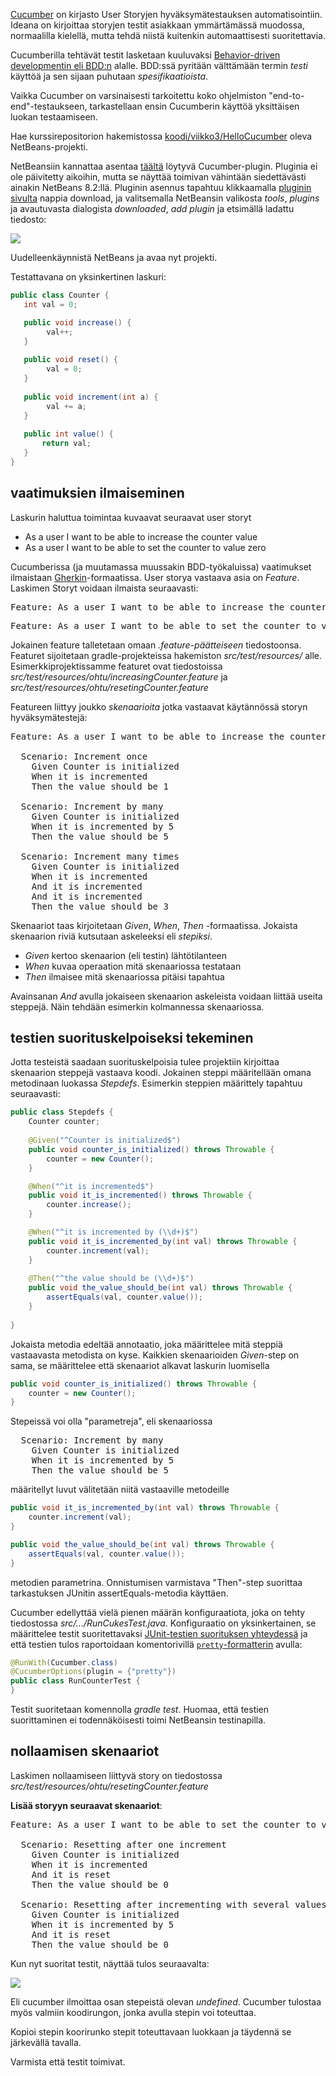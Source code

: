 [Cucumber](https://cucumber.io) on kirjasto User Storyjen hyväksymätestauksen automatisointiin. Ideana on kirjoittaa storyjen testit asiakkaan ymmärtämässä muodossa, normaalilla kielellä, mutta tehdä niistä kuitenkin automaattisesti suoritettavia. 

Cucumberilla tehtävät testit lasketaan kuuluvaksi [Behavior-driven developmentin eli BDD:n](https://en.wikipedia.org/wiki/Behavior-driven_development) alalle. BDD:ssä pyritään välttämään termin _testi_ käyttöä ja sen sijaan puhutaan _spesifikaatioista_.

Vaikka Cucumber on varsinaisesti tarkoitettu koko ohjelmiston "end-to-end"-testaukseen, tarkastellaan ensin Cucumberin käyttöä yksittäisen luokan testaamiseen.

Hae kurssirepositorion hakemistossa [koodi/viikko3/HelloCucumber](https://github.com/mluukkai/ohjelmistotuotanto2017/tree/master/koodi/viikko3/HelloCucumber) oleva NetBeans-projekti. 

NetBeansiin kannattaa asentaa [täältä](http://plugins.netbeans.org/plugin/43852/cucumber-features) löytyvä Cucumber-plugin. Pluginia ei ole päivitetty aikoihin, mutta se näyttää toimivan vähintään siedettävästi ainakin NetBeans 8.2:llä. Pluginin asennus tapahtuu klikkaamalla [pluginin sivulta](http://plugins.netbeans.org/plugin/43852/cucumber-features) nappia download, ja valitsemalla NetBeansin valikosta _tools_, _plugins_ ja avautuvasta dialogista _downloaded_, _add plugin_ ja etsimällä ladattu tiedosto:

![](https://github.com/mluukkai/ohtu2017/raw/master/images/lh3-1.png)

Uudelleenkäynnistä NetBeans ja avaa nyt projekti.

Testattavana on yksinkertinen laskuri:

```java
public class Counter {
   int val = 0;

   public void increase() {
        val++;
   } 
   
   public void reset() {
        val = 0;
   }    
   
   public void increment(int a) {
        val += a;
   } 
   
   public int value() {
       return val;
   }
}
```

## vaatimuksien ilmaiseminen

Laskurin haluttua toimintaa kuvaavat seuraavat user storyt
* As a user I want to be able to increase the counter value
* As a user I want to be able to set the counter to value zero  

Cucumberissa (ja muutamassa muussakin BDD-työkaluissa) vaatimukset ilmaistaan [Gherkin](https://docs.cucumber.io/gherkin/)-formaatissa. User storya vastaava asia on _Feature_. Laskimen Storyt voidaan ilmaista seuraavasti:

<pre>
Feature: As a user I want to be able to increase the counter value
</pre>


<pre>
Feature: As a user I want to be able to set the counter to value zero
</pre>  

Jokainen feature talletetaan omaan _.feature-päätteiseen_ tiedostoonsa. Featuret sijoitetaan gradle-projekteissa hakemiston _src/test/resources/_ alle. Esimerkkiprojektissamme featuret ovat tiedostoissa _src/test/resources/ohtu/increasingCounter.feature_ ja _src/test/resources/ohtu/resetingCounter.feature_

Featureen liittyy joukko _skenaarioita_ jotka vastaavat käytännössä storyn hyväksymätestejä:

<pre>
Feature: As a user I want to be able to increase the counter value

  Scenario: Increment once
    Given Counter is initialized
    When it is incremented
    Then the value should be 1

  Scenario: Increment by many
    Given Counter is initialized
    When it is incremented by 5
    Then the value should be 5

  Scenario: Increment many times
    Given Counter is initialized
    When it is incremented
    And it is incremented
    And it is incremented
    Then the value should be 3
</pre>

Skenaariot taas kirjoitetaan _Given_, _When_, _Then_ -formaatissa. Jokaista skenaarion riviä kutsutaan askeleeksi eli _stepiksi_. 
* _Given_ kertoo skenaarion (eli testin) lähtötilanteen
* _When_ kuvaa operaation mitä skenaariossa testataan
* _Then_ ilmaisee mitä skenaariossa pitäisi tapahtua

Avainsanan _And_ avulla jokaiseen skenaarion askeleista voidaan liittää useita steppejä. Näin tehdään esimerkin kolmannessa skenaariossa. 

## testien suorituskelpoiseksi tekeminen

Jotta testeistä saadaan suorituskelpoisia tulee projektiin kirjoittaa skenaarion steppejä vastaava koodi. Jokainen steppi määritellään omana metodinaan luokassa _Stepdefs_. Esimerkin steppien määrittely tapahtuu seuraavasti: 

```java
public class Stepdefs {
    Counter counter;
    
    @Given("^Counter is initialized$")
    public void counter_is_initialized() throws Throwable {
        counter = new Counter();
    }

    @When("^it is incremented$")
    public void it_is_incremented() throws Throwable {
        counter.increase();
    }

    @When("^it is incremented by (\\d+)$")
    public void it_is_incremented_by(int val) throws Throwable {
        counter.increment(val);
    }        
    
    @Then("^the value should be (\\d+)$")
    public void the_value_should_be(int val) throws Throwable {
        assertEquals(val, counter.value());
    }
      
}
```

Jokaista metodia edeltää annotaatio, joka määrittelee mitä steppiä vastaavasta metodista on kyse. Kaikkien skenaarioiden _Given_-step on sama, se määrittelee että skenaariot alkavat laskurin luomisella

```java
public void counter_is_initialized() throws Throwable {
    counter = new Counter();
}
```

Stepeissä voi olla "parametreja", eli skenaariossa 

<pre>
  Scenario: Increment by many
    Given Counter is initialized
    When it is incremented by 5
    Then the value should be 5
</pre>

määritellyt luvut välitetään niitä vastaaville metodeille 

```java
public void it_is_incremented_by(int val) throws Throwable {
    counter.increment(val);
} 

public void the_value_should_be(int val) throws Throwable {
    assertEquals(val, counter.value());
}    
```

metodien parametrina. Onnistumisen varmistava "Then"-step suorittaa tarkastuksen JUnitin assertEquals-metodia käyttäen.

Cucumber edellyttää vielä pienen määrän konfiguraatiota, joka on tehty tiedostossa _src/.../RunCukesTest.java_. Konfiguraatio on yksinkertainen, se määrittelee testit suoritettavaksi [JUnit-testien suorituksen yhteydessä](https://docs.cucumber.io/cucumber/api/#junit) ja että testien tulos raportoidaan komentorivillä [`pretty`-formatterin](https://docs.cucumber.io/cucumber/reporting/) avulla:

```java
@RunWith(Cucumber.class)
@CucumberOptions(plugin = {"pretty"})
public class RunCounterTest {
}
```

Testit suoritetaan komennolla _gradle test_. Huomaa, että testien suorittaminen ei todennäköisesti toimi NetBeansin testinapilla.

## nollaamisen skenaariot

Laskimen nollaamiseen liittyvä story on tiedostossa _src/test/resources/ohtu/resetingCounter.feature_

**Lisää storyyn seuraavat skenaariot**:

<pre>
Feature: As a user I want to be able to set the counter to value zero

  Scenario: Resetting after one increment
    Given Counter is initialized
    When it is incremented
    And it is reset 
    Then the value should be 0

  Scenario: Resetting after incrementing with several values
    Given Counter is initialized
    When it is incremented by 5
    And it is reset 
    Then the value should be 0
</pre>

Kun nyt suoritat testit, näyttää tulos seuraavalta:

![](https://github.com/mluukkai/ohtu2017/raw/master/images/lh3-2.png)

Eli cucumber ilmoittaa osan stepeistä olevan _undefined_. Cucumber tulostaa myös valmiin koodirungon, jonka avulla stepin voi toteuttaa.

Kopioi stepin koorirunko stepit toteuttavaan luokkaan ja täydennä se järkevällä tavalla. 

Varmista että testit toimivat.
